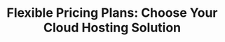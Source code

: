 ---
title: "Flexible Pricing Plans: Choose Your Cloud Hosting Solution"
description: Host on Your Own Cloud or Leverage Dataflow's Cloud
hostown: Host on your own cloud
hostdata: Host on dataflow cloud

owncloudplan:
   plan1:
      planname: Free Trail
      slogan: What you get
      feature1: Centralized connection  
      feature2: Jupyter 
      feature3: Airflow 
      feature4: ADT 
      feature5: Dash app 
      cost: 1 month free trail
      duration:
      button: choose
   plan2:
      planname: Standard
      slogan: Free Trail, plus
      feature1: Centralized connection 
      feature2: Jupyter
      feature3: Airflow
      feature4: ADT
      feature5: Dash app
      cost: 99
      duration: month
      button: choose
   plan3:
      planname: Premium
      slogan: Standard, plus
      feature1: Free 2hrs Consultation/month
      feature2: Mobile support
      feature3: Response time
      feature4: ADT
      feature5: Services
      cost: 199
      duration: month
      button: choose

datacloudplans:
   plan1:
      planname: Free Trail
      slogan: What you get
      feature1: Setup cloud   
      feature2: Data infrastructure 
      feature3: 100 prompts /hour 
      feature4: Consultation 
      cost: 1 month free trail
      duration:
      button: contact us
   plan2:
      planname: Dataflow cloud
      slogan: Free Trail, plus
      feature1: Setup cloud 
      feature2: Data infrastructure
      feature3: 100 prompts /hour
      feature4: Consultation
      feature5: Team Collaboration
      duration: month
      button: contact us



table1:
    tablehead1: Feature
    tablehead2: Free Trial
    tablehead3: Standard
    tablehead4: Premium
    feature1: Centralized connection management
    feature2: Stable connection management
    feature3: Jupyter
    feature4: Airflow
    feature5: Dash app
    feature6: Apache Spark
    feature7: Free 2hrs Consultation /month
    feature8: Email support
    feature9: Mobile support
    feature10: Response time

table2:
    tablehead1: Feature
    tablehead2: Free Trial
    tablehead3: Premium
    feature1: Setup Cloud
    feature2: Consultation
    feature3: Data infrastructure
    feature4: Custom Pricing
    feature5: 100 prompt/hour
    feature6: Team and Individual Dashboards


---